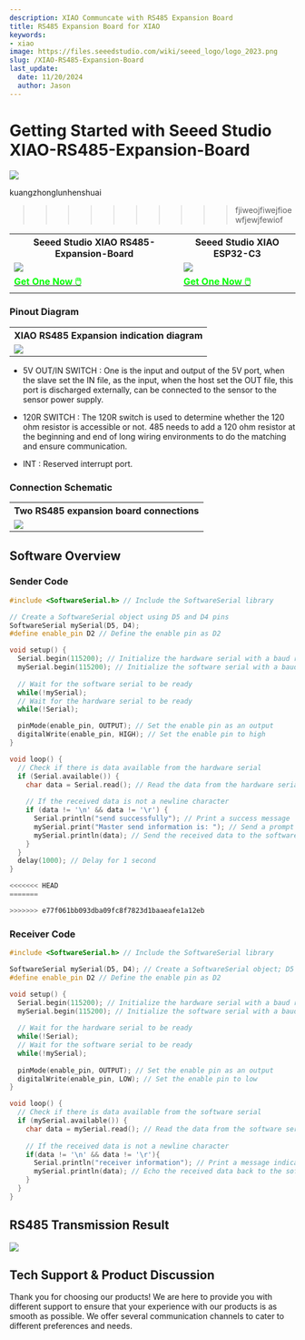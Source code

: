 ```yaml
---
description: XIAO Communcate with RS485 Expansion Board
title: RS485 Expansion Board for XIAO
keywords:
- xiao
image: https://files.seeedstudio.com/wiki/seeed_logo/logo_2023.png
slug: /XIAO-RS485-Expansion-Board
last_update:
  date: 11/20/2024
  author: Jason
---
```



# Getting Started with Seeed Studio XIAO-RS485-Expansion-Board

<div style={{textAlign:'center'}}><img src="https://files.seeedstudio.com/wiki/rs485_ExpansionBoard/top.jpg" style={{width:600, height:'auto'}}/></div>

kuangzhonglunhenshuai
>>>>>>>>>>fjiweojfiwejfioewfjewjfewiof


<div class="table-center">
	<table align="center">
		<tr>
			<th>Seeed Studio XIAO RS485-Expansion-Board</th>
			<th>Seeed Studio XIAO ESP32-C3</th>
		</tr>
		<tr>
			<td><div style={{textAlign:'center'}}><img src="https://files.seeedstudio.com/wiki/rs485_ExpansionBoard/hadware.jpg" style={{width:250, height:'auto'}}/></div></td>
			<td><div style={{textAlign:'center'}}><img src="https://files.seeedstudio.com/wiki/rs485_ExpansionBoard/esp32.jpg" style={{width:250, height:'auto'}}/></div></td>
		</tr>
		<tr>
			<td><div class="get_one_now_container" style={{textAlign: 'center'}}>
				<a class="get_one_now_item" href="https://www.seeedstudio.com/RS485-Breakout-Board-for-XIAO-p-6306.html">
				<strong><span><font color={'FFFFFF'} size={"4"}> Get One Now 🖱️</font></span></strong>
				</a>
			</div></td>
			<td><div class="get_one_now_container" style={{textAlign: 'center'}}>
				<a class="get_one_now_item" href="https://www.seeedstudio.com/seeed-xiao-esp32c3-p-5431.html">
				<strong><span><font color={'FFFFFF'} size={"4"}> Get One Now 🖱️</font></span></strong>
				</a>
			</div></td>
		</tr>
	</table>
</div>


### Pinout Diagram

<div class="table-center">
  <table align="center">
    <tr>
        <th>XIAO RS485 Expansion indication diagram</th>
    </tr>
    <tr>
        <td><div style={{textAlign:'center'}}><img src="https://files.seeedstudio.com/wiki/rs485_ExpansionBoard/pinlist.png" style={{width:700, height:'auto'}}/></div></td>
    </tr>
  </table>
</div>

- 5V OUT/IN SWITCH : One is the input and output of the 5V port, when the slave set the IN file, as the input, when the host set the OUT file, this port is discharged externally, can be connected to the sensor to the sensor power supply.

- 120R SWITCH : The 120R switch is used to determine whether the 120 ohm resistor is accessible or not. 485 needs to add a 120 ohm resistor at the beginning and end of long wiring environments to do the matching and ensure communication.

- INT : Reserved interrupt port.

### Connection Schematic
<div class="table-center">
  <table align="center">
    <tr>
        <th>Two RS485 expansion board connections</th>
    </tr>
    <tr>
        <td><div style={{textAlign:'center'}}><img src="https://files.seeedstudio.com/wiki/rs485_ExpansionBoard/connect.png" style={{width:700, height:'auto'}}/></div></td>
    </tr>
  </table>
</div>

## Software Overview


### Sender Code

```cpp
#include <SoftwareSerial.h> // Include the SoftwareSerial library

// Create a SoftwareSerial object using D5 and D4 pins
SoftwareSerial mySerial(D5, D4);
#define enable_pin D2 // Define the enable pin as D2

void setup() {
  Serial.begin(115200); // Initialize the hardware serial with a baud rate of 115200
  mySerial.begin(115200); // Initialize the software serial with a baud rate of 115200
  
  // Wait for the software serial to be ready
  while(!mySerial);
  // Wait for the hardware serial to be ready
  while(!Serial);

  pinMode(enable_pin, OUTPUT); // Set the enable pin as an output
  digitalWrite(enable_pin, HIGH); // Set the enable pin to high
}

void loop() {
  // Check if there is data available from the hardware serial
  if (Serial.available()) {
    char data = Serial.read(); // Read the data from the hardware serial
    
    // If the received data is not a newline character
    if (data != '\n' && data != '\r') {
      Serial.println("send successfully"); // Print a success message
      mySerial.print("Master send information is: "); // Send a prompt message to the software serial
      mySerial.println(data); // Send the received data to the software serial
    }
  }
  delay(1000); // Delay for 1 second
}

<<<<<<< HEAD
=======

>>>>>>> e77f061bb093dba09fc8f7823d1baaeafe1a12eb
```

### Receiver Code

```cpp
#include <SoftwareSerial.h> // Include the SoftwareSerial library

SoftwareSerial mySerial(D5, D4); // Create a SoftwareSerial object; D5 is RX and D4 is TX
#define enable_pin D2 // Define the enable pin as D2

void setup() {
  Serial.begin(115200); // Initialize the hardware serial with a baud rate of 115200
  mySerial.begin(115200); // Initialize the software serial with a baud rate of 115200
  
  // Wait for the hardware serial to be ready
  while(!Serial);
  // Wait for the software serial to be ready
  while(!mySerial);
  
  pinMode(enable_pin, OUTPUT); // Set the enable pin as an output
  digitalWrite(enable_pin, LOW); // Set the enable pin to low
}

void loop() {
  // Check if there is data available from the software serial
  if (mySerial.available()) {
    char data = mySerial.read(); // Read the data from the software serial
    
    // If the received data is not a newline character
    if(data != '\n' && data != '\r'){
      Serial.println("receiver information"); // Print a message indicating that data is received
      mySerial.println(data); // Echo the received data back to the software serial
    }
  }
}

```


## RS485 Transmission Result


<div style={{textAlign:'center'}}><img src="https://files.seeedstudio.com/wiki/rs485_ExpansionBoard/result.png" style={{width:900, height:'auto'}}/></div>


## Tech Support & Product Discussion

Thank you for choosing our products! We are here to provide you with different support to ensure that your experience with our products is as smooth as possible. We offer several communication channels to cater to different preferences and needs.

<div class="button_tech_support_container">
<a href="https://forum.seeedstudio.com/" class="button_forum"></a>
<a href="https://www.seeedstudio.com/contacts" class="button_email"></a>
</div>

<div class="button_tech_support_container">
<a href="https://discord.gg/eWkprNDMU7" class="button_discord"></a>
<a href="https://github.com/Seeed-Studio/wiki-documents/discussions/69" class="button_discussion"></a>
</div>
